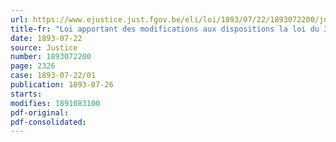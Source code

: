 ```yaml
---
url: https://www.ejustice.just.fgov.be/eli/loi/1893/07/22/1893072200/justel
title-fr: "Loi apportant des modifications aux dispositions la loi du 31 août 1891, en ce qui concerne la tarification des honoraires des notaires"
date: 1893-07-22
source: Justice
number: 1893072200
page: 2326
case: 1893-07-22/01
publication: 1893-07-26
starts:
modifies: 1891083100
pdf-original:
pdf-consolidated:
---
```


